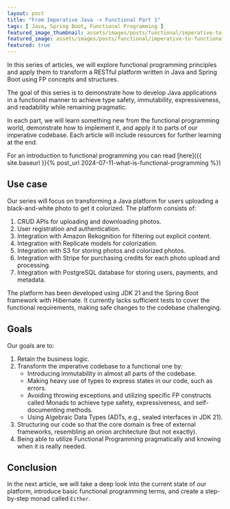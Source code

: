 ```yaml
---
layout: post
title: "From Imperative Java -> Functional Part 1"
tags: [ Java, Spring Boot, Functional Programming ]
featured_image_thumbnail: assets/images/posts/functional/imperative-to-functional_thumbnail.png
featured_image: assets/images/posts/functional/imperative-to-functional.png
featured: true
---
```


In this series of articles, we will explore functional programming principles and apply them to transform a RESTful platform written in Java and Spring Boot using FP concepts and structures.

The goal of this series is to demonstrate how to develop Java applications in a functional manner to achieve type safety, immutability, expressiveness, and readability while remaining pragmatic.

In each part, we will learn something new from the functional programming world, demonstrate how to implement it, and apply it to parts of our imperative codebase. Each article will include resources for further learning at the end.

<!--more-->

For an introduction to functional programming you can read [here]({{ site.baseurl }}{% post_url 2024-07-11-what-is-functional-programming %})

## Use case

Our series will focus on transforming a Java platform for users uploading a black-and-white photo to get it colorized. The platform consists of:

1. CRUD APIs for uploading and downloading photos.
2. User registration and authentication.
3. Integration with Amazon Rekognition for filtering out explicit content.
4. Integration with Replicate models for colorization.
5. Integration with S3 for storing photos and colorized photos.
6. Integration with Stripe for purchasing credits for each photo upload and processing.
7. Integration with PostgreSQL database for storing users, payments, and metadata.

The platform has been developed using JDK 21 and the Spring Boot framework with Hibernate. 
It currently lacks sufficient tests to cover the functional requirements, making safe changes to the codebase challenging.

## Goals

Our goals are to:

1. Retain the business logic.
2. Transform the imperative codebase to a functional one by:
   * Introducing immutability in almost all parts of the codebase.
   * Making heavy use of types to express states in our code, such as errors.
   * Avoiding throwing exceptions and utilizing specific FP constructs called Monads to achieve type safety, expressiveness, and self-documenting methods.
   * Using Algebraic Data Types (ADTs, e.g., sealed interfaces in JDK 21).
3. Structuring our code so that the core domain is free of external frameworks, resembling an onion architecture (but not exactly).
4. Being able to utilize Functional Programming pragmatically and knowing when it is really needed.

## Conclusion

In the next article, we will take a deep look into the current state of our platform, introduce basic functional programming terms, 
and create a step-by-step monad called `Either`.
